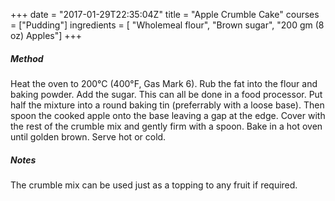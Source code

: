 +++
date = "2017-01-29T22:35:04Z"
title = "Apple Crumble Cake"
courses = ["Pudding"]
ingredients = [
    "Wholemeal flour", 
    "Brown sugar",
    "200 gm (8 oz) Apples"]
+++

##### Method
Heat the oven to 200°C (400°F, Gas Mark 6).
Rub the fat into the flour and baking powder. Add the sugar. This can all be
done in a food processor.
Put half the mixture into a round baking tin (preferrably with a loose base).
Then spoon the cooked apple onto the base leaving a gap at the edge.
Cover with the rest of the crumble mix and gently firm with a spoon. Bake in
a hot oven until golden brown. Serve hot or cold.

##### Notes

The crumble mix can be used just as a topping to any fruit if required.